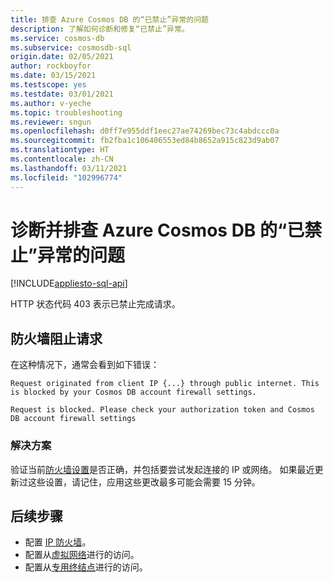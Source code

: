 ```yaml
---
title: 排查 Azure Cosmos DB 的“已禁止”异常的问题
description: 了解如何诊断和修复“已禁止”异常。
ms.service: cosmos-db
ms.subservice: cosmosdb-sql
origin.date: 02/05/2021
author: rockboyfor
ms.date: 03/15/2021
ms.testscope: yes
ms.testdate: 03/01/2021
ms.author: v-yeche
ms.topic: troubleshooting
ms.reviewer: sngun
ms.openlocfilehash: d0ff7e955ddf1eec27ae74269bec73c4abdccc0a
ms.sourcegitcommit: fb2fba1c106406553ed84b8652a915c823d9ab07
ms.translationtype: HT
ms.contentlocale: zh-CN
ms.lasthandoff: 03/11/2021
ms.locfileid: "102996774"
---
```

<!--Verified successfully-->
# <a name="diagnose-and-troubleshoot-azure-cosmos-db-forbidden-exceptions"></a>诊断并排查 Azure Cosmos DB 的“已禁止”异常的问题
[!INCLUDE[appliesto-sql-api](includes/appliesto-sql-api.md)]

HTTP 状态代码 403 表示已禁止完成请求。

## <a name="firewall-blocking-requests"></a>防火墙阻止请求
在这种情况下，通常会看到如下错误：

```
Request originated from client IP {...} through public internet. This is blocked by your Cosmos DB account firewall settings.
```

```
Request is blocked. Please check your authorization token and Cosmos DB account firewall settings
```

### <a name="solution"></a>解决方案
验证当前[防火墙设置](how-to-configure-firewall.md)是否正确，并包括要尝试发起连接的 IP 或网络。
如果最近更新过这些设置，请记住，应用这些更改最多可能会需要 15 分钟。

## <a name="next-steps"></a>后续步骤
* 配置 [IP 防火墙](how-to-configure-firewall.md)。
* 配置从[虚拟网络](how-to-configure-vnet-service-endpoint.md)进行的访问。
* 配置从[专用终结点](how-to-configure-private-endpoints.md)进行的访问。

<!--Update_Description: update meta properties, wording update, update link-->